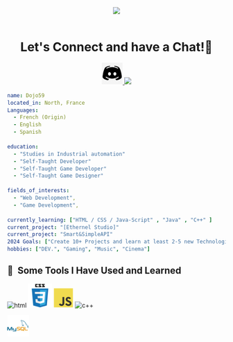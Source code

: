 <header align="center">
  <img src="https://capsule-render.vercel.app/api?type=waving&height=110&color=gradient&text=Hello!"/>
</header>

<h1 align="center">
  Let's Connect and have a Chat!💬
</h1>

<p align="center">
  <a href="http://discordapp.com/users/917060389307580497">
    <img height="50" src="https://raw.githubusercontent.com/OraKerix/OraKerix/main/Discord.jfif"/>
  </a>
  <a href=https://www.instagram.com/dojo59_/">
    <img height="50" src="https://user-images.githubusercontent.com/46517096/166974368-9798f39f-1f46-499c-b14e-81f0a3f83a06.png"/>
  </a>
</p>




```yaml
name: Dojo59
located_in: North, France
Languages: 
  - French (Origin)
  - English 
  - Spanish

education:
  - "Studies in Industrial automation"
  - "Self-Taught Developer"
  - "Self-Taught Game Developer"
  - "Self-Taught Game Designer"

fields_of_interests:
  - "Web Development",
  - "Game Development",
  
currently_learning: ["HTML / CSS / Java-Script" , "Java" , "C++" ]
current_project: "[Ethernel Studio]"
current_project: "Smart&SimpleAPI"
2024 Goals: ["Create 10+ Projects and learn at least 2-5 new Technologies."]
hobbies: ["DEV.", "Gaming", "Music", "Cinema"]

``` 
<h2> 🚀 &nbsp;Some Tools I Have Used and Learned</h2>
<p align="left">
  <img src="https://camo.githubusercontent.com/f2ce4039c99cf35adde738583ab0fbcd60eaafccf1e949884bda91d0b5c819ce/68747470733a2f2f63646e2e6a7364656c6976722e6e65742f67682f64657669636f6e732f64657669636f6e2f69636f6e732f68746d6c352f68746d6c352d6f726967696e616c2e737667" alt="html" width="45" height="45"/>
  <img src="https://raw.githubusercontent.com/devicons/devicon/master/icons/css3/css3-original-wordmark.svg" alt="css" width="55" height="55"/>
  <img src="https://raw.githubusercontent.com/devicons/devicon/master/icons/javascript/javascript-original.svg" alt="javascript" width="45" height="45"/>
  <img src="https://camo.githubusercontent.com/67af3f7e88aa4d5c4d525689311143b62f0750eaff5832a9505df20312e8eed6/68747470733a2f2f63646e2e6a7364656c6976722e6e65742f67682f64657669636f6e732f64657669636f6e2f69636f6e732f63706c7573706c75732f63706c7573706c75732d6f726967696e616c2e737667" alt="c++" width="45" height="45"/>
  
</p> 
<p align="left">
  <img src="https://raw.githubusercontent.com/devicons/devicon/master/icons/mysql/mysql-original-wordmark.svg" alt="javascript" width="50" height="50"/>
</p>
